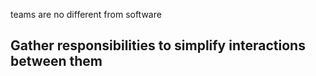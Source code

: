 teams are no different from software

## Gather responsibilities to simplify interactions between them